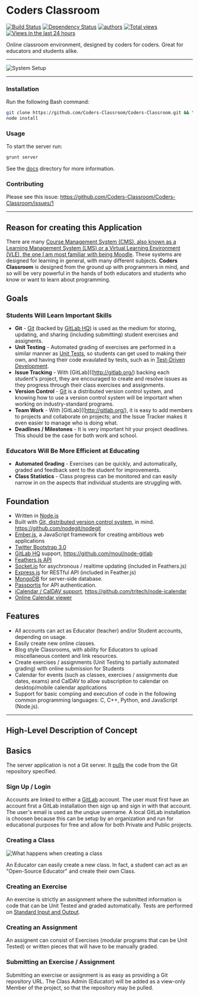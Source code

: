 Coders Classroom
================

[![Build Status](https://travis-ci.org/Coders-Classroom/Coders-Classroom.png?branch=master)](https://travis-ci.org/Coders-Classroom/Coders-Classroom)
[![Dependency Status](https://david-dm.org/Coders-Classroom/Coders-Classroom.png)](https://david-dm.org/Coders-Classroom/Coders-Classroom)
[![authors](https://sourcegraph.com/api/repos/github.com/Coders-Classroom/Coders-Classroom/badges/authors.png)](https://sourcegraph.com/github.com/Coders-Classroom/Coders-Classroom)
[![Total views](https://sourcegraph.com/api/repos/github.com/Coders-Classroom/Coders-Classroom/counters/views.png)](https://sourcegraph.com/github.com/Coders-Classroom/Coders-Classroom)
[![Views in the last 24 hours](https://sourcegraph.com/api/repos/github.com/Coders-Classroom/Coders-Classroom/counters/views-24h.png)](https://sourcegraph.com/github.com/Coders-Classroom/Coders-Classroom)

Online classroom environment, designed by coders for coders. Great for educators and students alike.

-----

![System Setup](https://docs.google.com/drawings/d/14KqaC1bBqG2D2H2uvFN4BzQNMO0UYOMGHB6jaBZeFuI/pub?w=960&amp;h=720)

-----

### Installation
Run the following Bash command:

```bash
git clone https://github.com/Coders-Classroom/Coders-Classroom.git && \
node install
```

### Usage
To start the server run:

```bash
grunt server
```

See the [docs](docs/) directory for more information.

### Contributing

Please see this issue: https://github.com/Coders-Classroom/Coders-Classroom/issues/1

-----

## Reason for creating this Application
There are many [Course Management System (CMS), also known as a Learning Management System (LMS) or a Virtual Learning Environment (VLE), the one I am most familiar with being Moodle](https://moodle.org/). These systems are designed for learning in general, with many different subjects. **Coders Classroom** is designed from the ground up with programmers in mind, and so will be very powerful in the hands of both educators and students who know or want to learn about programming.

## Goals
### Students Will Learn Important Skills
- **Git** - [Git](http://git-scm.com/) (backed by [GitLab HQ](http://gitlab.org/)) is used as the medium for storing, updating, and sharing (including submitting) student exercises and assignents.
- **Unit Testing** - Automated grading of exercises are performed in a similar manner as [Unit Tests](http://en.wikipedia.org/wiki/Unit_testing), so students can get used to making their own, and having their code evaulated by tests, such as in [Test-Driven Development](http://en.wikipedia.org/wiki/Test-driven_development).
- **Issue Tracking** - With [GitLab]((http://gitlab.org/) backing each student's project, they are encouraged to create and resolve issues as they progress through their class exercises and assignments.
- **Version Control** - [Git](http://git-scm.com/) is a distributed version control system, and knowing how to use a version control system will be important when working on industry-standard programs.
- **Team Work** - With [GitLab]((http://gitlab.org/), it is easy to add members to projects and collaborate on projects; and the Issue Tracker makes it even easier to manage who is doing what.
- **Deadlines / Milestones** - It is very important hit your project deadlines. This should be the case for both work and school.

### Educators Will Be More Efficient at Educating
- **Automated Grading** - Exercises can be quickly, and automatically, graded and feedback sent to the student for improvements. 
- **Class Statistics** - Class progress can be monitored and can easily narrow in on the aspects that individual students are struggling with.

## Foundation
- Written in [Node.js](http://nodejs.org/)
- Built with [Git, distributed version control system,](http://git-scm.com/) in mind. https://github.com/nodegit/nodegit
- [Ember.js](http://emberjs.com/), a JavaScript framework for creating ambitious web applications
- [Twitter Bootstrap 3.0](http://getbootstrap.com/)
- [GitLab HQ](http://gitlab.org/) support, https://github.com/moul/node-gitlab
- [Feathers.js API](http://feathersjs.com/)
- [Socket.io](http://socket.io/) for asychronous / realtime updating (included in Feathers.js)
- [Express.js](http://expressjs.com/) for RESTful API (included in Feather.js)
- [MongoDB](http://www.mongodb.org/) for server-side database.
- [Passportjs](http://passportjs.org/) for API authentication.
- [iCalendar / CalDAV support](http://en.wikipedia.org/wiki/ICalendar), https://github.com/tritech/node-icalendar
- [Online Calendar viewer](http://arshaw.com/fullcalendar/)

## Features
- All accounts can act as Educator (teacher) and/or Student accounts, depending on usage.
- Easily create new online classes.
- Blog style Classrooms, with ability for Educators to upload miscellaneous content and link resources. 
- Create exercises / assignments (Unit Testing to partially automated grading) with online submission for Students
- Calendar for events (such as classes, exercises / assignments due dates, exams) and CalDAV to allow subscription to calendar on desktop/mobile calendar applications
- Support for basic compiing and execution of code in the following common programming languages: C, C++, Python, and JavaScript (Node.js).

-----

## High-Level Description of Concept

## Basics
The server application is not a Git server. 
It [pulls](https://www.kernel.org/pub/software/scm/git/docs/git-pull.html) the code from the Git repository specified. 

### Sign Up / Login
Accounts are linked to either a [GitLab](http://gitlab.org/) account.
The user must first have an account first a GitLab installation then sign up and sign in with that account. The user's email is used as the unqiue username. A local GitLab installation is choosen because this can be setup by an organization and run for educational purposes for free and allow for both Private and Public projects.

### Creating a Class

![What happens when creating a class](https://docs.google.com/drawings/d/1D-ZWZfRpOhdCo1X5mSXc2Nr8o5pkeB2wboKX_lEDZio/pub?w=1549&amp;h=743)

An Educator can easily create a new class. In fact, a student can act as an "Open-Source Educator" and create their own Class.

### Creating an Exercise
An exercise is strictly an assignment where the submitted information is code that can be Unit Tested and graded automatically. Tests are performed on [Standard Input and Output](http://en.wikipedia.org/wiki/Standard_streams#Standard_input_.28stdin.29).

### Creating an Assignment
An assignent can consist of Exercises (modular programs that can be Unit Tested) or written pieces that will have to be manually graded.

### Submitting an Exercise / Assignment
Submitting an exercise or assignment is as easy as providing a Git repository URL. The Class Admin (Educator) will be added as a view-only Member of the project, so that the repository may be pulled.

